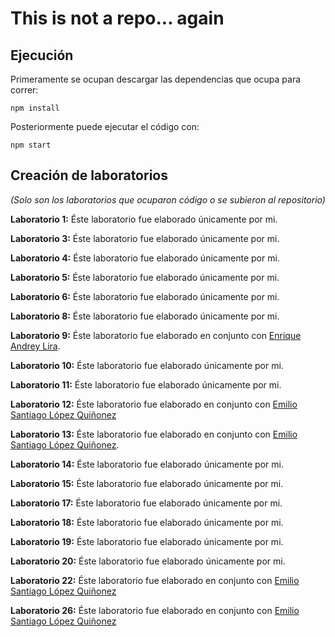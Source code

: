 # This is not a repo... again

## Ejecución

Primeramente se ocupan descargar las dependencias que ocupa para correr:

```
npm install
```

Posteriormente puede ejecutar el código con:

```
npm start
```



## Creación de laboratorios
*(Solo son los laboratorios que ocuparon código o se subieron al repositorio)*

**Laboratorio 1:**
Éste laboratorio fue elaborado únicamente por mi.

**Laboratorio 3:**
Éste laboratorio fue elaborado únicamente por mi.

**Laboratorio 4:**
Éste laboratorio fue elaborado únicamente por mi.

**Laboratorio 5:**
Éste laboratorio fue elaborado únicamente por mi.

**Laboratorio 6:**
Éste laboratorio fue elaborado únicamente por mi.

**Laboratorio 8:**
Éste laboratorio fue elaborado únicamente por mi.

**Laboratorio 9:**
Éste laboratorio fue elaborado en conjunto con [Enrique Andrey Lira](https://github.com/Andreylira08/laboratorios/commit/fd996531620ea3da9e1ed805cb342c8ac2775090).

**Laboratorio 10:**
Éste laboratorio fue elaborado únicamente por mi.

**Laboratorio 11:**
Éste laboratorio fue elaborado únicamente por mi.

**Laboratorio 12:**
Éste laboratorio fue elaborado en conjunto con [Emilio Santiago López Quiñonez](https://github.com/EdCanCe/This-is-not-a-repo...again/commit/d9347787c15f7913f8a301cf2d317e8bf974a203)

**Laboratorio 13:**
Éste laboratorio fue elaborado en conjunto con [Emilio Santiago López Quiñonez](https://github.com/EdCanCe/This-is-not-a-repo...again/commit/7d491591becb51f393aaedad998e3adc05c62171).

**Laboratorio 14:**
Éste laboratorio fue elaborado únicamente por mi.

**Laboratorio 15:**
Éste laboratorio fue elaborado únicamente por mi.

**Laboratorio 17:**
Éste laboratorio fue elaborado únicamente por mi.

**Laboratorio 18:**
Éste laboratorio fue elaborado únicamente por mi.

**Laboratorio 19:**
Éste laboratorio fue elaborado únicamente por mi.

**Laboratorio 20:**
Éste laboratorio fue elaborado únicamente por mi.

**Laboratorio 22:**
Éste laboratorio fue elaborado en conjunto con [Emilio Santiago López Quiñonez](https://github.com/EdCanCe/WorkCells/commit/a7b8a15e70176357f7c517814b51026e73fb183b)

**Laboratorio 26:**
Éste laboratorio fue elaborado en conjunto con [Emilio Santiago López Quiñonez]()